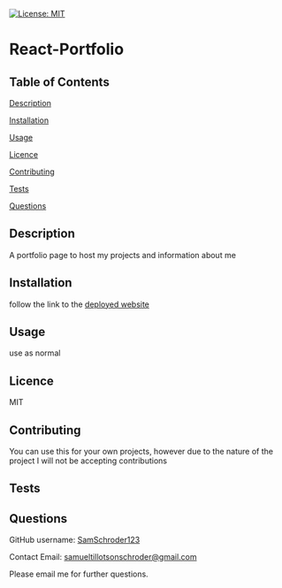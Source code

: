 [![License: MIT](https://img.shields.io/badge/License-MIT-yellow.svg)](https://opensource.org/licenses/MIT)
  # React-Portfolio
  ## Table of Contents
  [Description](#description)

  [Installation](#installation)

  [Usage](#usage)

  [Licence](#licence)

  [Contributing](#contributing)

  [Tests](#tests)

  [Questions](#questions)
  ## Description
  A portfolio page to host my projects and information about me
  ## Installation
  follow the link to the [deployed website](https://samtschroder-portfolio.netlify.app/)
  ## Usage
  use as normal
  ## Licence
  MIT
  ## Contributing
  You can use this for your own projects, however due to the nature of the project I will not be accepting contributions
  ## Tests
  
  ## Questions
  GitHub username: [SamSchroder123](https://github.com/SamSchroder123)

  Contact Email: samueltillotsonschroder@gmail.com

  Please email me for further questions.
  